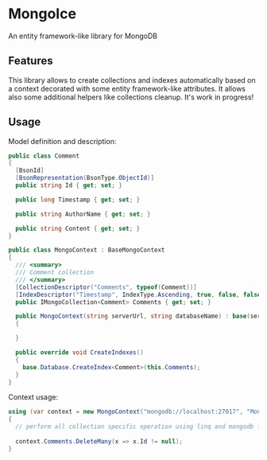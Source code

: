 # MongoIce
An entity framework-like library for MongoDB

## Features

This library allows to create collections and indexes automatically based on a context decorated with some entity framework-like attributes.
It allows also some additional helpers like collections cleanup.
It's work in progress!

## Usage

Model definition and description:

```c#
public class Comment
{
  [BsonId]
  [BsonRepresentation(BsonType.ObjectId)]
  public string Id { get; set; }

  public long Timestamp { get; set; }

  public string AuthorName { get; set; }

  public string Content { get; set; }
}

public class MongoContext : BaseMongoContext
{
  /// <summary>
  /// Comment collection
  /// </summary>
  [CollectionDescriptor("Comments", typeof(Comment))]
  [IndexDescriptor("Timestamp", IndexType.Ascending, true, false, false)]
  public IMongoCollection<Comment> Comments { get; set; }

  public MongoContext(string serverUrl, string databaseName) : base(serverUrl, databaseName)
  {

  }

  public override void CreateIndexes()
  {
    base.Database.CreateIndex<Comment>(this.Comments);
  }
}
```

Context usage:

```c#
using (var context = new MongoContext("mongodb://localhost:27017", "MongoIceTestDatabase"))
{
  // perform all collection specific operation using linq and mongodb features
  
  context.Comments.DeleteMany(x => x.Id != null);
}
```
